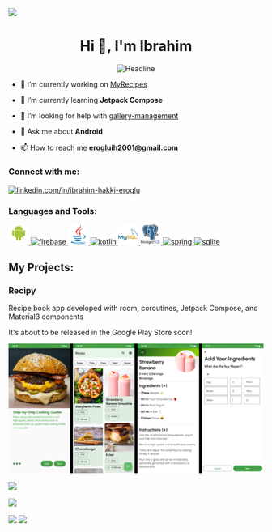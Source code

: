 ![](https://komarev.com/ghpvc/?username=ibrahim4851)
<h1 align="center">Hi 👋, I'm Ibrahim</h1>
<div align=center>
  <img src="https://readme-typing-svg.herokuapp.com?size=40&duration=3000&color=30DC72&center=true&vCenter=true&width=800&height=100&lines=I'm+an+Android+Developer;I'm+a+Backend+Developer;I'm+a+Problem+Solver" alt="Headline" />
</div>

- 🔭 I’m currently working on [MyRecipes](https://github.com/ibrahim4851/MyRecipes)

- 🌱 I’m currently learning **Jetpack Compose**

- 🤝 I’m looking for help with [gallery-management](https://github.com/ibrahim4851/gallery-management)

- 💬 Ask me about **Android**

- 📫 How to reach me **erogluih2001@gmail.com**

<h3 align="left">Connect with me:</h3>
<p align="left">
<a href="https://linkedin.com/in/ibrahim-hakki-eroglu" target="blank"><img align="center" src="https://raw.githubusercontent.com/rahuldkjain/github-profile-readme-generator/master/src/images/icons/Social/linked-in-alt.svg" alt="linkedin.com/in/ibrahim-hakki-eroglu" height="30" width="40" /></a>
</p>

<h3 align="left">Languages and Tools:</h3>
<p align="left"> <a href="https://developer.android.com" target="_blank" rel="noreferrer"> <img src="https://raw.githubusercontent.com/devicons/devicon/master/icons/android/android-original-wordmark.svg" alt="android" width="40" height="40"/> </a> <a href="https://firebase.google.com/" target="_blank" rel="noreferrer"> <img src="https://www.vectorlogo.zone/logos/firebase/firebase-icon.svg" alt="firebase" width="40" height="40"/> </a> <a href="https://www.java.com" target="_blank" rel="noreferrer"> <img src="https://raw.githubusercontent.com/devicons/devicon/master/icons/java/java-original.svg" alt="java" width="40" height="40"/> </a> <a href="https://kotlinlang.org" target="_blank" rel="noreferrer"> <img src="https://www.vectorlogo.zone/logos/kotlinlang/kotlinlang-icon.svg" alt="kotlin" width="40" height="40"/> </a> <a href="https://www.mysql.com/" target="_blank" rel="noreferrer"> <img src="https://raw.githubusercontent.com/devicons/devicon/master/icons/mysql/mysql-original-wordmark.svg" alt="mysql" width="40" height="40"/> </a> <a href="https://www.postgresql.org" target="_blank" rel="noreferrer"> <img src="https://raw.githubusercontent.com/devicons/devicon/master/icons/postgresql/postgresql-original-wordmark.svg" alt="postgresql" width="40" height="40"/> </a> <a href="https://spring.io/" target="_blank" rel="noreferrer"> <img src="https://www.vectorlogo.zone/logos/springio/springio-icon.svg" alt="spring" width="40" height="40"/> </a> <a href="https://www.sqlite.org/" target="_blank" rel="noreferrer"> <img src="https://www.vectorlogo.zone/logos/sqlite/sqlite-icon.svg" alt="sqlite" width="40" height="40"/> </a> </p>

## My Projects:

### Recipy

Recipe book app developed with room, coroutines, Jetpack Compose, and Material3 components

It's about to be released in the Google Play Store soon!

![App Photo](https://raw.githubusercontent.com/ibrahim4851/MyRecipes/main/photos/githubshowcase.jpg)


![](http://github-profile-summary-cards.vercel.app/api/cards/profile-details?username=ibrahim4851&theme=dracula)

![](http://github-profile-summary-cards.vercel.app/api/cards/stats?username=ibrahim4851&theme=dracula)

![](http://github-profile-summary-cards.vercel.app/api/cards/repos-per-language?username=ibrahim4851&theme=dracula&exclude=typescript)
![](http://github-profile-summary-cards.vercel.app/api/cards/most-commit-language?username=ibrahim4851&theme=dracula&exclude=typescript)

